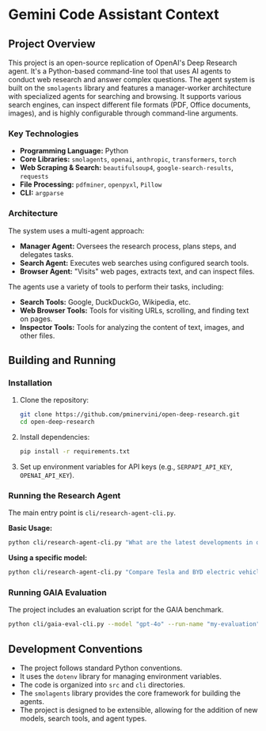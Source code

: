 # Gemini Code Assistant Context

## Project Overview

This project is an open-source replication of OpenAI's Deep Research agent. It's a Python-based command-line tool that uses AI agents to conduct web research and answer complex questions. The agent system is built on the `smolagents` library and features a manager-worker architecture with specialized agents for searching and browsing. It supports various search engines, can inspect different file formats (PDF, Office documents, images), and is highly configurable through command-line arguments.

### Key Technologies

*   **Programming Language:** Python
*   **Core Libraries:** `smolagents`, `openai`, `anthropic`, `transformers`, `torch`
*   **Web Scraping & Search:** `beautifulsoup4`, `google-search-results`, `requests`
*   **File Processing:** `pdfminer`, `openpyxl`, `Pillow`
*   **CLI:** `argparse`

### Architecture

The system uses a multi-agent approach:

*   **Manager Agent:** Oversees the research process, plans steps, and delegates tasks.
*   **Search Agent:** Executes web searches using configured search tools.
*   **Browser Agent:** "Visits" web pages, extracts text, and can inspect files.

The agents use a variety of tools to perform their tasks, including:

*   **Search Tools:** Google, DuckDuckGo, Wikipedia, etc.
*   **Web Browser Tools:** Tools for visiting URLs, scrolling, and finding text on pages.
*   **Inspector Tools:** Tools for analyzing the content of text, images, and other files.

## Building and Running

### Installation

1.  Clone the repository:
    ```bash
    git clone https://github.com/pminervini/open-deep-research.git
    cd open-deep-research
    ```
2.  Install dependencies:
    ```bash
    pip install -r requirements.txt
    ```
3.  Set up environment variables for API keys (e.g., `SERPAPI_API_KEY`, `OPENAI_API_KEY`).

### Running the Research Agent

The main entry point is `cli/research-agent-cli.py`.

**Basic Usage:**

```bash
python cli/research-agent-cli.py "What are the latest developments in quantum computing?"
```

**Using a specific model:**

```bash
python cli/research-agent-cli.py "Compare Tesla and BYD electric vehicle sales in 2024" --model openai/gpt-oss:20b
```

### Running GAIA Evaluation

The project includes an evaluation script for the GAIA benchmark.

```bash
python cli/gaia-eval-cli.py --model "gpt-4o" --run-name "my-evaluation"
```

## Development Conventions

*   The project follows standard Python conventions.
*   It uses the `dotenv` library for managing environment variables.
*   The code is organized into `src` and `cli` directories.
*   The `smolagents` library provides the core framework for building the agents.
*   The project is designed to be extensible, allowing for the addition of new models, search tools, and agent types.
